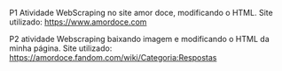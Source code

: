 P1 Atividade WebScraping no site amor doce, modificando o HTML. Site utilizado: https://www.amordoce.com

P2 atividade Webscraping baixando imagem e modificando o HTML da minha página. Site utilizado: https://amordoce.fandom.com/wiki/Categoria:Respostas
